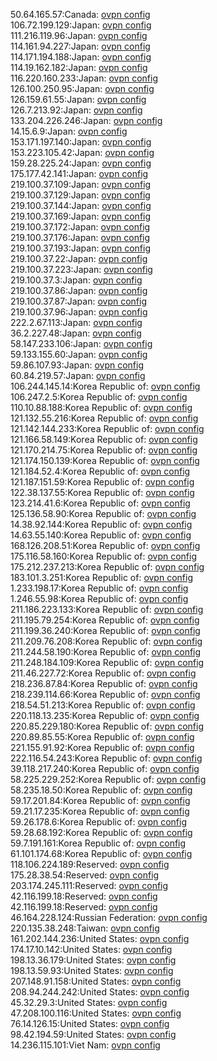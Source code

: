 50.64.165.57:Canada: [ovpn config](vpn/50_64_165_57.ovpn)  
106.72.199.129:Japan: [ovpn config](vpn/106_72_199_129.ovpn)  
111.216.119.96:Japan: [ovpn config](vpn/111_216_119_96.ovpn)  
114.161.94.227:Japan: [ovpn config](vpn/114_161_94_227.ovpn)  
114.171.194.188:Japan: [ovpn config](vpn/114_171_194_188.ovpn)  
114.19.162.182:Japan: [ovpn config](vpn/114_19_162_182.ovpn)  
116.220.160.233:Japan: [ovpn config](vpn/116_220_160_233.ovpn)  
126.100.250.95:Japan: [ovpn config](vpn/126_100_250_95.ovpn)  
126.159.61.55:Japan: [ovpn config](vpn/126_159_61_55.ovpn)  
126.7.213.92:Japan: [ovpn config](vpn/126_7_213_92.ovpn)  
133.204.226.246:Japan: [ovpn config](vpn/133_204_226_246.ovpn)  
14.15.6.9:Japan: [ovpn config](vpn/14_15_6_9.ovpn)  
153.171.197.140:Japan: [ovpn config](vpn/153_171_197_140.ovpn)  
153.223.105.42:Japan: [ovpn config](vpn/153_223_105_42.ovpn)  
159.28.225.24:Japan: [ovpn config](vpn/159_28_225_24.ovpn)  
175.177.42.141:Japan: [ovpn config](vpn/175_177_42_141.ovpn)  
219.100.37.109:Japan: [ovpn config](vpn/219_100_37_109.ovpn)  
219.100.37.129:Japan: [ovpn config](vpn/219_100_37_129.ovpn)  
219.100.37.144:Japan: [ovpn config](vpn/219_100_37_144.ovpn)  
219.100.37.169:Japan: [ovpn config](vpn/219_100_37_169.ovpn)  
219.100.37.172:Japan: [ovpn config](vpn/219_100_37_172.ovpn)  
219.100.37.176:Japan: [ovpn config](vpn/219_100_37_176.ovpn)  
219.100.37.193:Japan: [ovpn config](vpn/219_100_37_193.ovpn)  
219.100.37.22:Japan: [ovpn config](vpn/219_100_37_22.ovpn)  
219.100.37.223:Japan: [ovpn config](vpn/219_100_37_223.ovpn)  
219.100.37.3:Japan: [ovpn config](vpn/219_100_37_3.ovpn)  
219.100.37.86:Japan: [ovpn config](vpn/219_100_37_86.ovpn)  
219.100.37.87:Japan: [ovpn config](vpn/219_100_37_87.ovpn)  
219.100.37.96:Japan: [ovpn config](vpn/219_100_37_96.ovpn)  
222.2.67.113:Japan: [ovpn config](vpn/222_2_67_113.ovpn)  
36.2.227.48:Japan: [ovpn config](vpn/36_2_227_48.ovpn)  
58.147.233.106:Japan: [ovpn config](vpn/58_147_233_106.ovpn)  
59.133.155.60:Japan: [ovpn config](vpn/59_133_155_60.ovpn)  
59.86.107.93:Japan: [ovpn config](vpn/59_86_107_93.ovpn)  
60.84.219.57:Japan: [ovpn config](vpn/60_84_219_57.ovpn)  
106.244.145.14:Korea Republic of: [ovpn config](vpn/106_244_145_14.ovpn)  
106.247.2.5:Korea Republic of: [ovpn config](vpn/106_247_2_5.ovpn)  
110.10.88.188:Korea Republic of: [ovpn config](vpn/110_10_88_188.ovpn)  
121.132.55.216:Korea Republic of: [ovpn config](vpn/121_132_55_216.ovpn)  
121.142.144.233:Korea Republic of: [ovpn config](vpn/121_142_144_233.ovpn)  
121.166.58.149:Korea Republic of: [ovpn config](vpn/121_166_58_149.ovpn)  
121.170.214.75:Korea Republic of: [ovpn config](vpn/121_170_214_75.ovpn)  
121.174.150.139:Korea Republic of: [ovpn config](vpn/121_174_150_139.ovpn)  
121.184.52.4:Korea Republic of: [ovpn config](vpn/121_184_52_4.ovpn)  
121.187.151.59:Korea Republic of: [ovpn config](vpn/121_187_151_59.ovpn)  
122.38.137.55:Korea Republic of: [ovpn config](vpn/122_38_137_55.ovpn)  
123.214.41.6:Korea Republic of: [ovpn config](vpn/123_214_41_6.ovpn)  
125.136.58.90:Korea Republic of: [ovpn config](vpn/125_136_58_90.ovpn)  
14.38.92.144:Korea Republic of: [ovpn config](vpn/14_38_92_144.ovpn)  
14.63.55.140:Korea Republic of: [ovpn config](vpn/14_63_55_140.ovpn)  
168.126.208.51:Korea Republic of: [ovpn config](vpn/168_126_208_51.ovpn)  
175.116.58.160:Korea Republic of: [ovpn config](vpn/175_116_58_160.ovpn)  
175.212.237.213:Korea Republic of: [ovpn config](vpn/175_212_237_213.ovpn)  
183.101.3.251:Korea Republic of: [ovpn config](vpn/183_101_3_251.ovpn)  
1.233.198.17:Korea Republic of: [ovpn config](vpn/1_233_198_17.ovpn)  
1.246.55.98:Korea Republic of: [ovpn config](vpn/1_246_55_98.ovpn)  
211.186.223.133:Korea Republic of: [ovpn config](vpn/211_186_223_133.ovpn)  
211.195.79.254:Korea Republic of: [ovpn config](vpn/211_195_79_254.ovpn)  
211.199.36.240:Korea Republic of: [ovpn config](vpn/211_199_36_240.ovpn)  
211.209.76.208:Korea Republic of: [ovpn config](vpn/211_209_76_208.ovpn)  
211.244.58.190:Korea Republic of: [ovpn config](vpn/211_244_58_190.ovpn)  
211.248.184.109:Korea Republic of: [ovpn config](vpn/211_248_184_109.ovpn)  
211.46.227.72:Korea Republic of: [ovpn config](vpn/211_46_227_72.ovpn)  
218.236.87.84:Korea Republic of: [ovpn config](vpn/218_236_87_84.ovpn)  
218.239.114.66:Korea Republic of: [ovpn config](vpn/218_239_114_66.ovpn)  
218.54.51.213:Korea Republic of: [ovpn config](vpn/218_54_51_213.ovpn)  
220.118.13.235:Korea Republic of: [ovpn config](vpn/220_118_13_235.ovpn)  
220.85.229.180:Korea Republic of: [ovpn config](vpn/220_85_229_180.ovpn)  
220.89.85.55:Korea Republic of: [ovpn config](vpn/220_89_85_55.ovpn)  
221.155.91.92:Korea Republic of: [ovpn config](vpn/221_155_91_92.ovpn)  
222.116.54.243:Korea Republic of: [ovpn config](vpn/222_116_54_243.ovpn)  
39.118.217.240:Korea Republic of: [ovpn config](vpn/39_118_217_240.ovpn)  
58.225.229.252:Korea Republic of: [ovpn config](vpn/58_225_229_252.ovpn)  
58.235.18.50:Korea Republic of: [ovpn config](vpn/58_235_18_50.ovpn)  
59.17.201.84:Korea Republic of: [ovpn config](vpn/59_17_201_84.ovpn)  
59.21.17.235:Korea Republic of: [ovpn config](vpn/59_21_17_235.ovpn)  
59.26.178.6:Korea Republic of: [ovpn config](vpn/59_26_178_6.ovpn)  
59.28.68.192:Korea Republic of: [ovpn config](vpn/59_28_68_192.ovpn)  
59.7.191.161:Korea Republic of: [ovpn config](vpn/59_7_191_161.ovpn)  
61.101.174.68:Korea Republic of: [ovpn config](vpn/61_101_174_68.ovpn)  
118.106.224.189:Reserved: [ovpn config](vpn/118_106_224_189.ovpn)  
175.28.38.54:Reserved: [ovpn config](vpn/175_28_38_54.ovpn)  
203.174.245.111:Reserved: [ovpn config](vpn/203_174_245_111.ovpn)  
42.116.199.18:Reserved: [ovpn config](vpn/42_116_199_18.ovpn)  
42.116.199.18:Reserved: [ovpn config](vpn/42_116_199_18.ovpn)  
46.164.228.124:Russian Federation: [ovpn config](vpn/46_164_228_124.ovpn)  
220.135.38.248:Taiwan: [ovpn config](vpn/220_135_38_248.ovpn)  
161.202.144.236:United States: [ovpn config](vpn/161_202_144_236.ovpn)  
174.17.10.142:United States: [ovpn config](vpn/174_17_10_142.ovpn)  
198.13.36.179:United States: [ovpn config](vpn/198_13_36_179.ovpn)  
198.13.59.93:United States: [ovpn config](vpn/198_13_59_93.ovpn)  
207.148.91.158:United States: [ovpn config](vpn/207_148_91_158.ovpn)  
208.94.244.242:United States: [ovpn config](vpn/208_94_244_242.ovpn)  
45.32.29.3:United States: [ovpn config](vpn/45_32_29_3.ovpn)  
47.208.100.116:United States: [ovpn config](vpn/47_208_100_116.ovpn)  
76.14.126.15:United States: [ovpn config](vpn/76_14_126_15.ovpn)  
98.42.194.59:United States: [ovpn config](vpn/98_42_194_59.ovpn)  
14.236.115.101:Viet Nam: [ovpn config](vpn/14_236_115_101.ovpn)  
